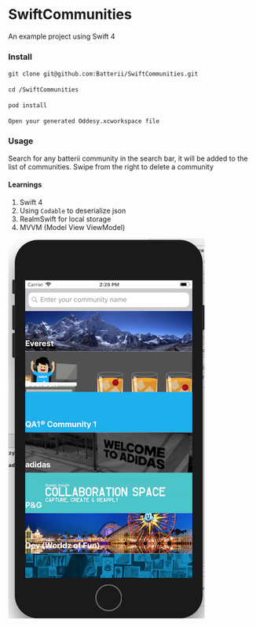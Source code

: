 # SwiftCommunities
An example project using Swift 4

### Install
```
git clone git@github.com:Batterii/SwiftCommunities.git

cd /SwiftCommunities

pod install

Open your generated Oddesy.xcworkspace file
```

### Usage
Search for any batterii community in the search bar, it will be added to the list of communities.
Swipe from the right to delete a community

#### Learnings
1. Swift 4
2. Using `Codable` to deserialize json
3. RealmSwift for local storage
4. MVVM (Model View ViewModel)

![](art/screen.png?raw=true)
